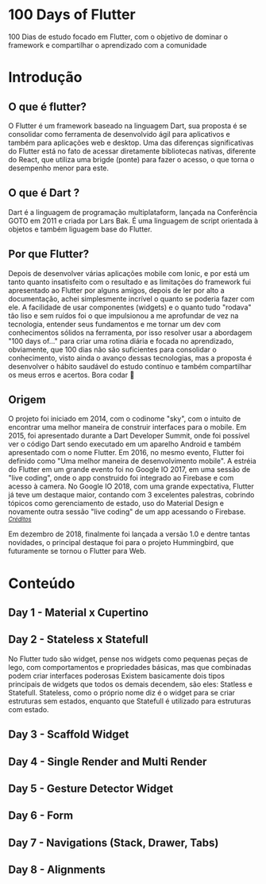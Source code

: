 # 100 Days of Flutter

100 Dias de estudo focado em Flutter, com o objetivo de dominar o framework e compartilhar o aprendizado com a comunidade

# Introdução

## O que é flutter?
O Flutter é um framework baseado na linguagem Dart, sua proposta é se consolidar como ferramenta de desenvolvido ágil para aplicativos e também para aplicações web e desktop. Uma das diferenças significativas do Flutter está no fato de acessar diretamente bibliotecas nativas, diferente do React, que utiliza uma brigde (ponte) para fazer o acesso, o que torna o desempenho menor para este.

## O que é Dart ?
Dart é a linguagem de programação multiplataform, lançada na Conferência GOTO em 2011 e criada por Lars Bak. É uma linguagem de script orientada à objetos e também liguagem base do Flutter.

## Por que Flutter?
Depois de desenvolver várias aplicações mobile com Ionic, e por está um tanto quanto insatisfeito com o resultado e as limitações do framework fui apresentado ao Flutter por alguns amigos, depois de ler por alto a documentação, achei simplesmente incrível o quanto se poderia fazer com ele. A facilidade de usar componentes (widgets) e o quanto tudo "rodava" tão liso e sem ruídos foi o que impulsionou a me aprofundar de vez na tecnologia, entender seus fundamentos e me tornar um dev com conhecimentos sólidos na ferramenta, por isso resolver usar a abordagem "100 days of..." para criar uma rotina diária e focada no aprendizado, obviamente, que 100 dias não são suficientes para consolidar o conhecimento, visto ainda o avanço dessas tecnologias, mas a proposta é desenvolver o hábito saudável do estudo contínuo e também compartilhar os meus erros e acertos. 
Bora codar 🚀

## Origem
O projeto foi iniciado em 2014, com o codinome "sky", com o intuito de encontrar uma melhor maneira de construir interfaces para o mobile. Em 2015, foi apresentado durante a Dart Developer Summit, onde foi possível ver o código Dart sendo executado em um aparelho Android e também apresentado com o nome Flutter. Em 2016, no mesmo evento, Flutter foi definido como "Uma melhor maneira de desenvolvimento mobile". A estréia do Flutter em um grande evento foi no Google IO 2017, em uma sessão de "live coding", onde o app construido foi integrado ao Firebase e com acesso à camera. No Google IO 2018, com uma grande expectativa, Flutter já teve um destaque maior, contando com 3 excelentes palestras, cobrindo tópicos como gerenciamento de estado, uso do Material Design e novamente outra sessão "live coding" de um app acessando o Firebase. <i><small>[Créditos](https://github.com/rubensdemelo/flutter-para-iniciantes/blob/master/o-que-e-flutter.md)</small></i>

Em dezembro de 2018, finalmente foi lançada a versão 1.0 e dentre tantas novidades, o principal destaque foi para o projeto Hummingbird, que futuramente se tornou o Flutter para Web.

# Conteúdo

## Day 1 - Material x Cupertino


## Day 2 - Stateless x Statefull
No Flutter tudo são widget, pense nos widgets como pequenas peças de lego, com comportamentos e propriedades básicas, mas que combinadas podem criar interfaces poderosas
Existem basicamente dois tipos principais de widgets que todos os demais decendem, são eles: Statless e Statefull. Stateless, como o próprio nome diz é o widget para se criar estruturas sem estados, enquanto que Statefull é utilizado para estruturas com estado.

## Day 3 - Scaffold Widget

## Day 4 - Single Render and Multi Render

## Day 5 - Gesture Detector Widget

## Day 6 - Form

## Day 7 - Navigations (Stack, Drawer, Tabs)

## Day 8 - Alignments


